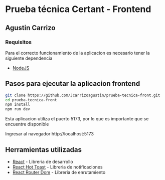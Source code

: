 # Prueba técnica Certant - Frontend

## Agustin Carrizo

### Requisitos

Para el correcto funcionamiento de la aplicacion es necesario tener la siguiente dependencia

- [NodeJS](https://nodejs.org/es)

## Pasos para ejecutar la aplicacion frontend

```sh
git clone https://github.com/Jcarrizoagustin/prueba-tecnica-front.git
cd prueba-tecnica-front
npm install
npm run dev
```

Esta aplicacion utiliza el puerto 5173, por lo que es importante que se encuentre disponible

Ingresar al navegador http://localhost:5173

## Herramientas utilizadas

- [React](https://es.react.dev/) - Libreria de desarrollo
- [React Hot Toast](https://es.react.dev/) - Libreria de notificaciones
- [React Router Dom](https://reactrouter.com/en/main) - Libreria de enrutamiento
